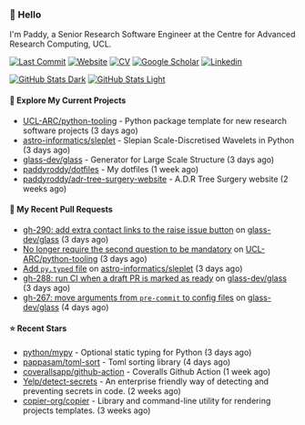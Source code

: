 ### 👋 Hello

I'm Paddy, a Senior Research Software Engineer at the Centre for Advanced
Research Computing, UCL.

[![Last Commit](https://img.shields.io/github/last-commit/paddyroddy/paddyroddy/main?label=updated)](https://github.com/paddyroddy)
[![Website](https://img.shields.io/badge/GitHub%20Pages-222?logo=githubpages&logoColor=fff&style=for-the-badge&style=flat)](https://paddyroddy.github.io)
[![CV](https://img.shields.io/badge/CV-PDF-pink.svg)](https://paddyroddy.github.io/cv)
[![Google Scholar](https://img.shields.io/badge/Google%20Scholar-4285F4?logo=googlescholar&logoColor=fff&style=for-the-badge&style=flat)](https://scholar.google.com/citations?user=OFigHUwAAAAJ)
[![Linkedin](https://img.shields.io/badge/LinkedIn-0A66C2?logo=linkedin&logoColor=fff&style=for-the-badge&style=flat)](https://www.linkedin.com/in/patrickjamesroddy)

[![GitHub Stats Dark](https://github-readme-stats-paddyroddy.vercel.app/api?username=paddyroddy&disable_animations=true&hide_border=true&hide_title=true&include_all_commits=true&rank_icon=github&show=prs_merged,reviews&show_icons=true&theme=tokyonight)](https://github.com/paddyroddy/paddyroddy#gh-dark-mode-only)
[![GitHub Stats Light](https://github-readme-stats-paddyroddy.vercel.app/api?username=paddyroddy&disable_animations=true&hide_border=true&hide_title=true&include_all_commits=true&rank_icon=github&show=prs_merged,reviews&show_icons=true&theme=default)](https://github.com/paddyroddy/paddyroddy#gh-light-mode-only)

#### 👷 Explore My Current Projects

- [UCL-ARC/python-tooling](https://github.com/UCL-ARC/python-tooling) - Python package template for new research software projects
  (3 days ago)
- [astro-informatics/sleplet](https://github.com/astro-informatics/sleplet) - Slepian Scale-Discretised Wavelets in Python
  (3 days ago)
- [glass-dev/glass](https://github.com/glass-dev/glass) - Generator for Large Scale Structure
  (3 days ago)
- [paddyroddy/dotfiles](https://github.com/paddyroddy/dotfiles) - My dotfiles
  (1 week ago)
- [paddyroddy/adr-tree-surgery-website](https://github.com/paddyroddy/adr-tree-surgery-website) - A.D.R Tree Surgery website
  (2 weeks ago)

#### 🔨 My Recent Pull Requests

- [gh-290: add extra contact links to the raise issue button](https://github.com/glass-dev/glass/pull/291) on [glass-dev/glass](https://github.com/glass-dev/glass)
  (3 days ago)
- [No longer require the second question to be mandatory](https://github.com/UCL-ARC/python-tooling/pull/448) on [UCL-ARC/python-tooling](https://github.com/UCL-ARC/python-tooling)
  (3 days ago)
- [Add `py.typed` file](https://github.com/astro-informatics/sleplet/pull/412) on [astro-informatics/sleplet](https://github.com/astro-informatics/sleplet)
  (3 days ago)
- [gh-288: run CI when a draft PR is marked as ready](https://github.com/glass-dev/glass/pull/289) on [glass-dev/glass](https://github.com/glass-dev/glass)
  (3 days ago)
- [gh-267: move arguments from `pre-commit` to config files](https://github.com/glass-dev/glass/pull/284) on [glass-dev/glass](https://github.com/glass-dev/glass)
  (4 days ago)

#### ⭐ Recent Stars

- [python/mypy](https://github.com/python/mypy) - Optional static typing for Python
  (3 days ago)
- [pappasam/toml-sort](https://github.com/pappasam/toml-sort) - Toml sorting library
  (4 days ago)
- [coverallsapp/github-action](https://github.com/coverallsapp/github-action) - Coveralls Github Action
  (1 week ago)
- [Yelp/detect-secrets](https://github.com/Yelp/detect-secrets) - An enterprise friendly way of detecting and preventing secrets in code.
  (2 weeks ago)
- [copier-org/copier](https://github.com/copier-org/copier) - Library and command-line utility for rendering projects templates.
  (3 weeks ago)
